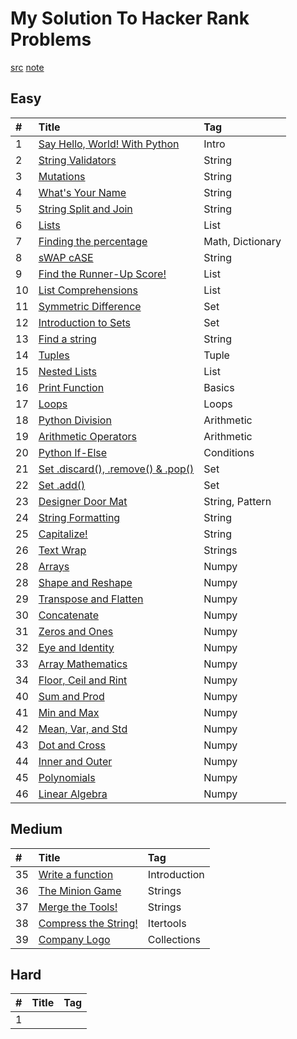 
# My Solution To Hacker Rank Problems

[src][src]
[note][note]

## Easy

| #   | Title                                      | Tag              |
| :-- | :----------------------------------------- | :--------------- |
| 1  | [Say Hello, World! With Python][001]               | Intro            |
| 2   | [String Validators][002]                         | String           |
| 3   | [Mutations][003]                                  | String           |
| 4   | [What's Your Name][004]                           | String           |
| 5   | [String Split and Join][005]                      | String           |
| 6   | [Lists][006]                                       | List             |
| 7   | [Finding the percentage][007]                     | Math, Dictionary |
| 8   | [sWAP cASE][008]                                   | String           |
| 9   | [Find the Runner-Up Score!][009]                  | List             |
| 10  | [List Comprehensions][010]                        | List             |
| 11  | [Symmetric Difference][011]                       | Set              |
| 12  | [Introduction to Sets][012]                       | Set              |
| 13  | [Find a string][013]                               | String           |
| 14  | [Tuples][014]                                      | Tuple            |
| 15  | [Nested Lists][015]                                | List             |
| 16  | [Print Function][016]                              | Basics           |
| 17  | [Loops][017]                                       | Loops            |
| 18  | [Python Division][018]                             | Arithmetic       |
| 19  | [Arithmetic Operators][019]                        | Arithmetic       |
| 20  | [Python If-Else][020]                              | Conditions       |
| 21  | [Set .discard(), .remove() & .pop()][021]          | Set              |
| 22  | [Set .add()][022]                                  | Set              |
| 23  | [Designer Door Mat][023]                           | String, Pattern  |
| 24  | [String Formatting][024]                           | String           |
| 25  | [Capitalize!][025]                                 | String           |
| 26  | [Text Wrap][026]                              | Strings          |
| 28  | [Arrays][027]                                 | Numpy            |
| 28  | [Shape and Reshape][028]                      | Numpy            |
| 29  | [Transpose and Flatten][029]                | Numpy |
| 30  | [Concatenate][030]                          | Numpy |
| 31  | [Zeros and Ones][031]                       | Numpy |
| 32  | [Eye and Identity][032]                     | Numpy |
| 33  | [Array Mathematics][033]                    | Numpy |
| 34  | [Floor, Ceil and Rint][034]                 | Numpy |
| 40  | [Sum and Prod][040]               | Numpy |
| 41  | [Min and Max][041]               | Numpy |
| 42  | [Mean, Var, and Std][042]               | Numpy |
| 43  | [Dot and Cross][043]               | Numpy |
| 44  | [Inner and Outer][044]               | Numpy |
| 45  | [Polynomials][045]               | Numpy |
| 46  | [Linear Algebra][046]               | Numpy |

## Medium

| #   | Title                                      | Tag              |
| :-- | :----------------------------------------- | :--------------- |
| 35  | [Write a function][035]               | Introduction |
| 36  | [The Minion Game][036]               | Strings |
| 37  | [Merge the Tools!][037]               | Strings |
| 38  | [Compress the String!][038]               | Itertools |
| 39  | [Company Logo][039]               | Collections |

## Hard

| #   | Title                                      | Tag              |
| :-- | :----------------------------------------- | :--------------- |
| 1   |                                | |

[src]: https://github.com/yossef-seyam/Problem-Solving-HackerRank/tree/master/python
[note]: https://github.com/yossef-seyam/Problem-Solving-HackerRank/blob/master/note
[001]: https://github.com/yossef-seyam/Problem-Solving-HackerRank/blob/master/note/python/001/readme1.md
[002]: https://github.com/yossef-seyam/Problem-Solving-HackerRank/blob/master/note/python/002/readme2.md
[003]: https://github.com/yossef-seyam/Problem-Solving-HackerRank/blob/master/note/python/003/readme3.md
[004]: https://github.com/yossef-seyam/Problem-Solving-HackerRank/blob/master/note/python/004/readme4.md
[005]: https://github.com/yossef-seyam/Problem-Solving-HackerRank/blob/master/note/python/005/readme5.md
[006]: https://github.com/yossef-seyam/Problem-Solving-HackerRank/blob/master/note/python/006/readme6.md
[007]: https://github.com/yossef-seyam/Problem-Solving-HackerRank/blob/master/note/python/007/readme7.md
[008]: https://github.com/yossef-seyam/Problem-Solving-HackerRank/blob/master/note/python/008/readme8.md
[009]: https://github.com/yossef-seyam/Problem-Solving-HackerRank/blob/master/note/python/009/readme9.md
[010]: https://github.com/yossef-seyam/Problem-Solving-HackerRank/blob/master/note/python/010/readme10.md
[011]: https://github.com/yossef-seyam/Problem-Solving-HackerRank/blob/master/note/python/011/readme11.md
[012]: https://github.com/yossef-seyam/Problem-Solving-HackerRank/blob/master/note/python/012/readme12.md
[013]: https://github.com/yossef-seyam/Problem-Solving-HackerRank/blob/master/note/python/013/readme13.md
[014]: https://github.com/yossef-seyam/Problem-Solving-HackerRank/blob/master/note/python/014/readme14.md
[015]: https://github.com/yossef-seyam/Problem-Solving-HackerRank/blob/master/note/python/015/readme15.md
[016]: https://github.com/yossef-seyam/Problem-Solving-HackerRank/blob/master/note/python/016/readme16.md
[017]: https://github.com/yossef-seyam/Problem-Solving-HackerRank/blob/master/note/python/017/readme17.md
[018]: https://github.com/yossef-seyam/Problem-Solving-HackerRank/blob/master/note/python/018/readme18.md
[019]: https://github.com/yossef-seyam/Problem-Solving-HackerRank/blob/master/note/python/019/readme19.md
[020]: https://github.com/yossef-seyam/Problem-Solving-HackerRank/blob/master/note/python/020/readme20.m1
[021]: https://github.com/yossef-seyam/Problem-Solving-HackerRank/blob/master/note/python/021/readme21.m1
[022]: https://github.com/yossef-seyam/Problem-Solving-HackerRank/blob/master/note/python/022/readme22.m1
[023]: https://github.com/yossef-seyam/Problem-Solving-HackerRank/blob/master/note/python/023/readme23.m1
[024]: https://github.com/yossef-seyam/Problem-Solving-HackerRank/blob/master/note/python/024/readme24.m1
[025]: https://github.com/yossef-seyam/Problem-Solving-HackerRank/blob/master/note/python/025/readme25.m1
[026]: https://github.com/yossef-seyam/Problem-Solving-HackerRank/blob/master/note/python/026/readme26.md
[027]: https://github.com/yossef-seyam/Problem-Solving-HackerRank/blob/master/note/python/027/readme27.md
[028]: https://github.com/yossef-seyam/Problem-Solving-HackerRank/blob/master/note/python/028/readme28.md
[029]: https://github.com/yossef-seyam/Problem-Solving-HackerRank/blob/master/note/python/029/readme29.md
[030]: https://github.com/yossef-seyam/Problem-Solving-HackerRank/blob/master/note/python/030/readme30.md
[031]: https://github.com/yossef-seyam/Problem-Solving-HackerRank/blob/master/note/python/031/readme31.md
[032]: https://github.com/yossef-seyam/Problem-Solving-HackerRank/blob/master/note/python/032/readme32.md
[033]: https://github.com/yossef-seyam/Problem-Solving-HackerRank/blob/master/note/python/033/readme33.md
[034]: https://github.com/yossef-seyam/Problem-Solving-HackerRank/blob/master/note/python/034/readme34.md
[035]: https://github.com/yossef-seyam/Problem-Solving-HackerRank/blob/master/note/python/035/readme35.md
[036]: https://github.com/yossef-seyam/Problem-Solving-HackerRank/blob/master/note/python/036/readme36.md
[037]: https://github.com/yossef-seyam/Problem-Solving-HackerRank/blob/master/note/python/037/readme37.md
[038]: https://github.com/yossef-seyam/Problem-Solving-HackerRank/blob/master/note/python/038/readme38.md
[039]: https://github.com/yossef-seyam/Problem-Solving-HackerRank/blob/master/note/python/039/readme39.md
[040]: https://github.com/yossef-seyam/Problem-Solving-HackerRank/blob/master/note/python/040/readme40.md
[041]: https://github.com/yossef-seyam/Problem-Solving-HackerRank/blob/master/note/python/041/readme41.md
[042]: https://github.com/yossef-seyam/Problem-Solving-HackerRank/blob/master/note/python/042/readme42.md
[043]: https://github.com/yossef-seyam/Problem-Solving-HackerRank/blob/master/note/python/043/readme43.md
[044]: https://github.com/yossef-seyam/Problem-Solving-HackerRank/blob/master/note/python/044/readme44.md
[045]: https://github.com/yossef-seyam/Problem-Solving-HackerRank/blob/master/note/python/045/readme45.md
[046]: https://github.com/yossef-seyam/Problem-Solving-HackerRank/blob/master/note/python/046/readme46.md
